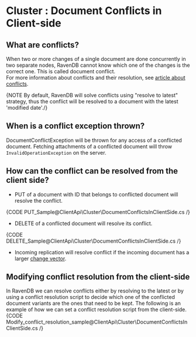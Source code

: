 ﻿# Cluster : Document Conflicts in Client-side
  
## What are conflicts?
When two or more changes of a single document are done concurrently in two separate nodes, 
RavenDB cannot know which one of the changes is the correct one. This is called document conflict.  
For more information about conflicts and their resolution, see [article about conflicts](../../server/clustering/replication/replication-conflicts).  

{NOTE By default, RavenDB will solve conflicts using "resolve to latest" strategy, thus the conflict will be resolved to a document with the latest 'modified date'./}
  
## When is a conflict exception thrown?
DocumentConflictException will be thrown for any access of a conflicted document.
Fetching attachments of a conflicted document will throw `InvalidOperationException` on the server.

## How can the conflict can be resolved from the client side?
 * PUT of a document with ID that belongs to conflicted document will resolve the conflict.

{CODE PUT_Sample@ClientApi\Cluster\DocumentConflictsInClientSide.cs /}

 * DELETE of a conflicted document will resolve its conflict.  

{CODE DELETE_Sample@ClientApi\Cluster\DocumentConflictsInClientSide.cs /}

 * Incoming replication will resolve conflict if the incoming document has a larger [change vector](../../server/clustering/change-vector).

## Modifying conflict resolution from the client-side
In RavenDB we can resolve conflicts either by resolving to the latest or by using a conflict resolution script to decide which one of the conflicted document variants are the ones that need to be kept. The following is an example of how we can set a conflict resolution script from the client-side.
{CODE Modify_conflict_resolution_sample@ClientApi\Cluster\DocumentConflictsInClientSide.cs /}
